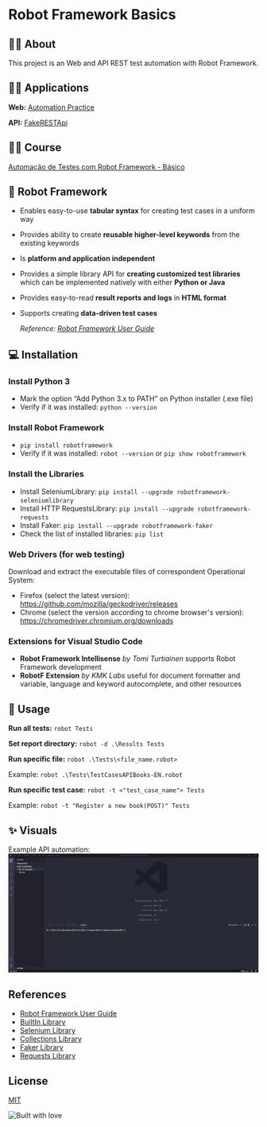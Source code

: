 # Robot Framework Basics

## 🐱‍👤 About
This project is an Web and API REST test automation with Robot Framework.

## 🐱‍🏍 Applications

**Web:** [Automation Practice](http://automationpractice.com/index.php)

**API:** [FakeRESTApi](https://fakerestapi.azurewebsites.net/index.htmlp)

## 🐱‍💻 Course 

[Automação de Testes com Robot Framework - Básico](https://www.udemy.com/course/automacao-de-testes-com-robot-framework-basico/)

## :robot: Robot Framework
- Enables easy-to-use **tabular syntax** for creating test cases in a uniform way
- Provides ability to create **reusable higher-level keywords** from the existing keywords
- Is **platform and application independent**
- Provides a simple library API for **creating customized test libraries** which can be implemented natively with either **Python or Java**
- Provides easy-to-read **result reports and logs** in **HTML format**
- Supports creating **data-driven test cases**

   *Reference: [Robot Framework User Guide](https://robotframework.org/robotframework/2.8.7/RobotFrameworkUserGuide.html)*

## :computer: Installation
### Install Python 3
- Mark the option “Add Python 3.x to PATH” on Python installer (.exe file)
- Verify if it was installed: `python --version` 

### Install Robot Framework 
- `pip install robotframework`
- Verify if it was installed: `robot --version` or `pip show robotframework`
 
### Install the Libraries    
- Install SeleniumLibrary: `pip install --upgrade robotframework-seleniumlibrary`
- Install HTTP RequestsLibrary: `pip install --upgrade robotframework-requests`
- Install Faker: `pip install --upgrade robotframework-faker`
- Check the list of installed libraries: `pip list`
    
### Web Drivers (for web testing)
Download and extract the executable files of correspondent Operational System:
- Firefox (select the latest version): https://github.com/mozilla/geckodriver/releases
- Chrome (select the version according to chrome browser's version): https://chromedriver.chromium.org/downloads

### Extensions for Visual Studio Code
- **Robot Framework Intellisense** *by Tomi Turtiainen* supports Robot Framework development
- **RobotF Extension** *by KMK Labs* useful for document formatter and variable, language and keyword autocomplete, and other resources

## :rocket: Usage

**Run all tests:**
`robot Tests`

**Set report directory:**
`robot -d .\Results Tests`

**Run specific file:**
`robot .\Tests\<file_name.robot>`

Example: `robot .\Tests\TestCasesAPIBooks-EN.robot`

**Run specific test case:**
`robot -t <"test_case_name"> Tests`

   Example: `robot -t "Register a new book(POST)" Tests`

## :sparkles: Visuals
Example API automation:
![Robot Framework API GIF Demo](robotframework-api-readme.gif)

## References
- [Robot Framework User Guide](https://robotframework.org/robotframework/2.8.7/RobotFrameworkUserGuide.html)
- [BuiltIn Library](http://robotframework.org/robotframework/latest/libraries/BuiltIn.html)
- [Selenium Library](https://robotframework.org/SeleniumLibrary/SeleniumLibrary.html)
- [Collections Library](http://robotframework.org/robotframework/latest/libraries/Collections.html)
- [Faker Library](https://guykisel.github.io/robotframework-faker/)
- [Requests Library](https://marketsquare.github.io/robotframework-requests/doc/RequestsLibrary.html)

## License
[MIT](https://choosealicense.com/licenses/mit/)


![Built with love](https://forthebadge.com/images/badges/built-with-love.svg)
